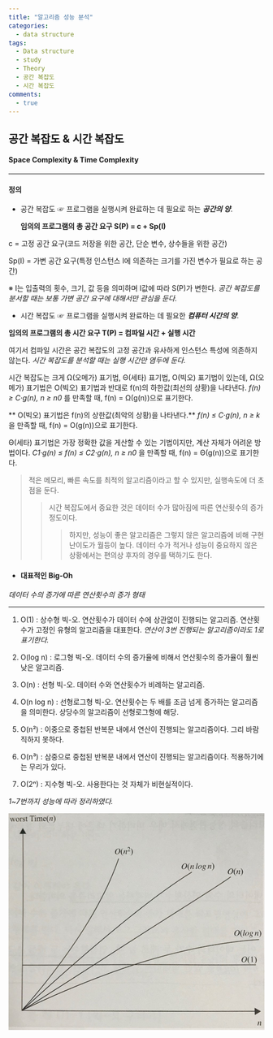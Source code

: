 ```yaml
---
title: "알고리즘 성능 분석"
categories:
  - data structure
tags:
  - Data structure
  - study
  - Theory
  - 공간 복잡도
  - 시간 복잡도
comments:
  - true
---
```

## 공간 복잡도 & 시간 복잡도
#### Space Complexity & Time Complexity
***

#### 정의
- 공간 복잡도
☞ 프로그램을 실행시켜 완료하는 데 필요로 하는 ___공간의 양___.


  **임의의 프로그램의 총 공간 요구 S(P) = c + Sp(I)**

c = 고정 공간 요구(코드 저장을 위한 공간, 단순 변수, 상수들을 위한 공간)

Sp(I) = 가변 공간 요구(특정 인스턴스 I에 의존하는 크기를 가진 변수가 필요로 하는 공간)

 ※ I는 입출력의 횟수, 크기, 값 등을 의미하며 I값에 따라 S(P)가 변한다. *공간 복잡도를 분서할 때는 보통 가변 공간 요구에 대해서만 관심을 둔다.*

- 시간 복잡도
☞ 프로그램을 실행시켜 완료하는 데 필요한 ___컴퓨터 시간의 양___.

**임의의 프로그램의 총 시간 요구 T(P) = 컴파일 시간 + 실행 시간**

여기서 컴파일 시간은 공간 복잡도의 고정 공간과 유사하게 인스턴스 특성에 의존하지 않는다. *시간 복잡도를 분석할 때는 실행 시간만 염두에 둔다.*

시간 복잡도는 크게 Ω(오메가) 표기법, Θ(세타) 표기법, O(빅오) 표기법이 있는데, Ω(오메가) 표기법은 O(빅오) 표기법과 반대로 f(n)의 하한값(최선의 상황)을 나타낸다. *f(n) ≥ C·g(n), n ≥ n0* 를 만족할 때, f(n) = Ω(g(n))으로 표기한다.

** O(빅오) 표기법은 f(n)의 상한값(최악의 상황)을 나타낸다.**
*f(n) ≤ C·g(n), n ≥ k* 을 만족할 때, f(n) = O(g(n))으로 표기한다.

Θ(세타) 표기법은 가장 정확한 값을 게산할 수 있는 기법이지만, 계산 자체가 어려운 방법이다.
*C1·g(n) ≤ f(n) ≤ C2·g(n), n ≥ n0* 을 만족할 때, f(n) = Θ(g(n))으로 표기한다.


>적은 메모리, 빠른 속도를 최적의 알고리즘이라고 할 수 있지만, 실행속도에 더 초점을 둔다.
>>시간 복잡도에서 중요한 것은 데이터 수가 많아짐에 따른 연산횟수의 증가 정도이다.
>>>하지만, 성능이 좋은 알고리즘은 그렇지 않은 알고리즘에 비해 구현 난이도가 월등이 높다. 데이터 수가 적거나 성능이 중요하지 않은 상황에서는 편의상 후자의 경우를 택하기도 한다.


- #### 대표적인 Big-Oh
*데이터 수의 증가에 따른 연산횟수의 증가 형태*

---
1. O(1) : 상수형 빅-오. 연산횟수가 데이터 수에 상관없이 진행되는 알고리즘. 연산횟수가 고정인 유형의 알고리즘을 대표한다.
_연산이 3번 진행되는 알고리즘이라도 1로 표기한다._

2. O(log n) : 로그형 빅-오. 데이터 수의 증가율에 비해서 연산횟수의 증가율이 훨씬 낮은 알고리즘.

3. O(n) : 선형 빅-오. 데이터 수와 연산횟수가 비례하는 알고리즘.

4. O(n log n) : 선형로그형 빅-오. 연산횟수는 두 배를 조금 넘게 증가하는 알고리즘을 의미한다. 상당수의 알고리즘이 선형로그형에 해당.

5. O(n²) : 이중으로 중첩된 반복문 내에서 연산이 진행되는 알고리즘이다. 그리 바람직하지 못하다.

6. O(n³) : 삼중으로 중첩된 반복문 내에서 연산이 진행되는 알고리즘이다. 적용하기에는 무리가 있다.

7. O(2ⁿ) : 지수형 빅-오. 사용한다는 것 자체가 비현실적이다.

*1~7번까지 성능에 따라 정리하였다.*

![](/assets/img/datastructure/tcmp2.jpg)
